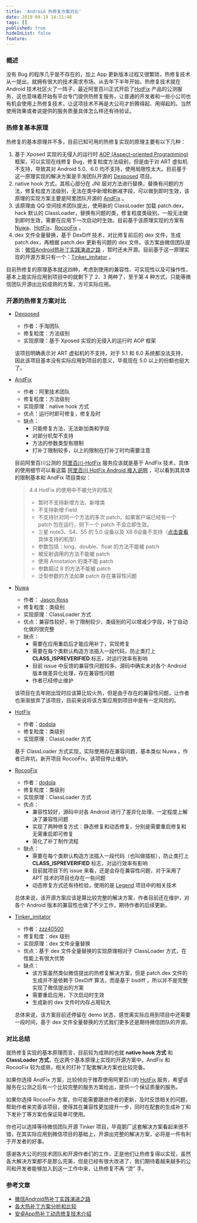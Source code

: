 ```yaml
---
title: 'Android 热修复方案对比'
date: 2019-09-19 14:11:48
tags: []
published: true
hideInList: false
feature: 
---
```


### 概述

没有 Bug 的程序几乎是不存在的，加上 App 更新版本过程又很繁琐，热修复技术从一提出，就拥有很大的技术需求市场。从去年下半年开始，热修复技术就在 Android  技术社区火了一阵子，最近阿里百川正式开启了[HotFix](https://hotfix.taobao.com/hotfix/index.htm) 产品的公测服务，这也意味着开始有平台专门提供热修复服务，让普通的开发者和一些小公司也有机会使用上热修复技术，让这项技术不再是大公司才折腾得起、用得起的。当然使用效果或者说提供的服务质量具体怎么样还有待验证。
<!-- more -->


### 热修复基本原理

热修复的基本原理并不多，目前已知可用的热修复实现的原理主要有以下几种：

1. 基于 Xposed 实现的无侵入的运行时 [AOP (Aspect-oriented Programming)](http://en.wikipedia.org/wiki/Aspect-oriented_programming)  框架，可以实现在线修复 Bug，修复粒度方法级别，但是由于对 ART 虚拟机不支持，导致其对 Android 5.0、6.0 均不支持，使用局限性太大。目前基于这一原理实现的解决方案是手淘团队开源的 [Dexposed](https://github.com/alibaba/dexposed) 项目。
2. native hook 方式，其核心部分在 JNI 层对方法进行替换，替换有问题的方法，修复粒度方法级别，无法在类中新增和删减字段，可以做到即时生效，该原理的实现方案主要是阿里团队开源的 [AndFix](https://github.com/alibaba/AndFix) 。
3. 该原理由 QQ 空间技术团队提出，使用新的 ClassLoader 加载 patch.dex，hack 默认的 ClassLoader，替换有问题的类，修复粒度类级别，一般无法做到即时生效，需要在应用下一次启动时生效。目前基于该原理实现的方案有 [Nuwa](https://github.com/jasonross/Nuwa)、[HotFix](https://github.com/dodola/HotFix)、[RocooFix](https://github.com/dodola/RocooFix) 。
4. dex 文件全量替换，基于 DexDiff 技术，对比修复前后的 dex 文件，生成 patch.dex，再根据 patch.dex 更新有问题的 dex 文件。该方案由微信团队提出：[微信Android热补丁实践演进之路](http://bugly.qq.com/bbs/forum.php?mod=viewthread&tid=1264) ，暂时还未开源。目前基于这一原理实现的开源方案只有一个：[Tinker_imitator](https://github.com/zzz40500/Tinker_imitator) 。

目前热修复的原理基本就这四种，考虑到使用的兼容性、可实现性以及可操作性，基本上能实际应用到项目中的就剩下了 2、3 两种了，至于第 4 种方式，只能等微信团队开源出比较成熟的方案，方可实际应用。

### 开源的热修复方案对比

- [Dexposed](https://github.com/alibaba/dexposed)

  -  作者：手淘团队
  -  修复粒度：方法级别
  -  实现原理：基于 Xposed 实现的无侵入的运行时 AOP 框架

   该项目明确表示对 ART 虚拟机的不支持，对于 5.1 和 6.0 系统都没法支持，因此该项目基本没有实际应用到项目的意义，毕竟现在 5.0 以上的份额也挺大了。


- [AndFix](https://github.com/alibaba/AndFix)

  - 作者：阿里技术团队
  - 修复粒度：方法级别
  - 实现原理：native hook 方式
  - 优点：运行时即可修复，修复及时
  - 缺点：
    - 只能修复方法，无法新加类和字段
    - 对部分机型不支持
    - 方法的参数类型有限制
    - 打补丁限制较多，以上的限制在打补丁时均需要注意

  目前阿里百川公测的 [阿里百川\-HotFix](https://hotfix.taobao.com/hotfix/index.htm) 服务应该就是基于 AndFix 技术，具体的使用细节可以看这篇 [阿里百川 HotFix Android 接入说明](https://baichuan.taobao.com/docs/doc.htm?spm=a3c0d.7629140.0.0.dzpp9X&treeId=234&articleId=105457&docType=1) ，可以看到其具体的限制基本和 AndFix 项目类似：

  > 4.4 HotFix 的使用中不被允许的情况
  >
  > - 暂时不支持新增方法、新增类
  > - 不支持新增 Field
  > - 不支持针对同一个方法的多次 patch，如果客户端已经有一个 patch 包在运行，则下一个 patch 不会立即生效。
  > - 三星 note3、S4、S5 的 5.0 设备以及 X8 6设备不支持（[点击查看](http://baichuan.taobao.com/docs/doc.htm?spm=a3c0d.7629140.0.0.8K3Zr9&treeId=234&articleId=105460&docType=1#s1)具体支持的机型）
  > - 参数包括：long、double、float 的方法不能被 patch
  > - 被反射调用的方法不能被 patch
  > - 使用 Annotation 的类不能 patch
  > - 参数超过 8 的方法不能被 patch
  > - 泛型参数的方法如果 patch 存在兼容性问题


- [Nuwa](https://github.com/jasonross/Nuwa)

  - 作者： [Jason Ross](https://github.com/jasonross)
  - 修复粒度：类级别
  - 实现原理：ClassLoader 方式
  - 优点：兼容性较好，补丁限制较少，类级别的可以增减少字段，补丁自动化做的很完整
  - 缺点：
    - 需要在应用重启后才能应用补丁，实现修复
    - 需要在每个类默认构造方法插入一段代码，防止类打上 **CLASS_ISPREVERIFIED** 标志，对运行效率有影响
    - 目前 issue 中反馈的兼容性问题较多，源码中确实未对各个 Android 版本做差异化处理，存在兼容性问题
    - 作者已经停止维护

  该项目在去年刚出现时应该算比较火热，但是由于存在的兼容性问题，让作者也渐渐放弃了该项目，目前来说将该方案应用到项目中是有一定风险的。

- [HotFix](https://github.com/dodola/HotFix)

  - 作者：[dodola](https://github.com/dodola)
  - 修复粒度：类级别
  - 实现原理：ClassLoader 方式

  基于 ClassLoader 方式实现，实际使用存在兼容问题，基本类似 Nuwa ，作者已弃坑，新开项目 RocooFix，该项目停止维护。

- [RocooFix](https://github.com/dodola/RocooFix)

  - 作者：[dodola](https://github.com/dodola)
  - 修复粒度：类级别
  - 实现原理：ClassLoader 方式
  - 优点：
    - 兼容性较好，源码中对各 Android 进行了差异化处理，一定程度上解决了兼容性问题
    - 实现了两种修复方式：静态修复和动态修复，分别是需要重启修复和无需重启即可修复
    - 简化了补丁制作流程
  - 缺点：
    - 需要在每个类默认构造方法插入一段代码（也叫做插桩），防止类打上 **CLASS_ISPREVERIFIED** 标志，对运行效率有影响
    - 目前就项目下的 issue 来看，还是会存在兼容性问题，对于采用了 APT 技术的项目也存在一些问题
    - 动态修复方式还有待检验，使用的是 [Legend](https://github.com/asLody/legend) 项目中的相关技术

  总体来说，该开源方案应该是算比较完整的解决方案，作者目前还在维护，对各个 Android 版本的兼容性也做了不少工作，期待作者的后续更新。

- [Tinker\_imitator](https://github.com/zzz40500/Tinker_imitator)

  - 作者：[zzz40500](https://github.com/zzz40500)
  - 修复粒度：dex 级别
  - 实现原理：dex 文件全量替换
  - 优点：基于 dex 文件全量替换的实现原理相对于 ClassLoader 方式，在性能上有很大优势
  - 缺点：
    - 该方案虽然类似微信提出的热修复解决方案，但是 patch.dex 文件的生成并不是依赖于 DexDiff 算法，而是基于 bsdiff ，所以并不是完整实现了微信提出的方案
    - 需要重启应用，下次启动时生效
    - 生成新的 dex 文件时内存占用较大

  总体来说，该方案目前还停留在 demo 状态，感觉离实际应用到项目中还需要一段时间，基于 dex 文件全量替换的方式我们更多还是期待微信团队的开源。

### 对比总结

就热修复实现的基本原理而言，目前较为成熟的也就 **native hook 方式** 和 **ClassLoader 方式**，在这两个基本原理上实现的开源方案中，AndFix 和 RocooFix 较为成熟，相关的打补丁配套解决方案也比较完备。

如果你选择 AndFix 方案，比较倾向于推荐使用阿里百川的 [HotFix](https://hotfix.taobao.com/hotfix/index.htm)  服务，希望该服务在公测之后有一个比较完整的服务方案给出，提供一个保证质量的服务。

如果你选择 RocooFix 方案，你可能需要跟进作者的更新，及时反馈相关的问题，帮助作者来完善该项目，使得其在兼容性更加提升一步，同时在配套的生成补丁和下发补丁等方案也保证简单可使用。

你也可以选择等待微信团队开源 Tinker 项目，毕竟鹅厂这套解决方案看起来很不错，在其实际应用到微信项目的基础上，开源出完整的解决方案，必将是一件有利于开发者的好事。

感谢各大公司的技术团队和开源作者们的工作，正是他们让热修复得以实现，虽然各大解决方案都不是那么完美，但是已经有很大改进了，我们期待着越来越多的公司和开发者能够加入到这一工作中来，让热修复不再 “烫” 手。

### 参考文章

- [微信Android热补丁实践演进之路](http://bugly.qq.com/bbs/forum.php?mod=viewthread&tid=1264) 
- [各大热补丁方案分析和比较](http://blog.zhaiyifan.cn/2015/11/20/HotPatchCompare/)
- [安卓App热补丁动态修复技术介绍](http://mp.weixin.qq.com/s?__biz=MzI1MTA1MzM2Nw==&mid=400118620&idx=1&sn=b4fdd5055731290eef12ad0d17f39d4a&scene=0)